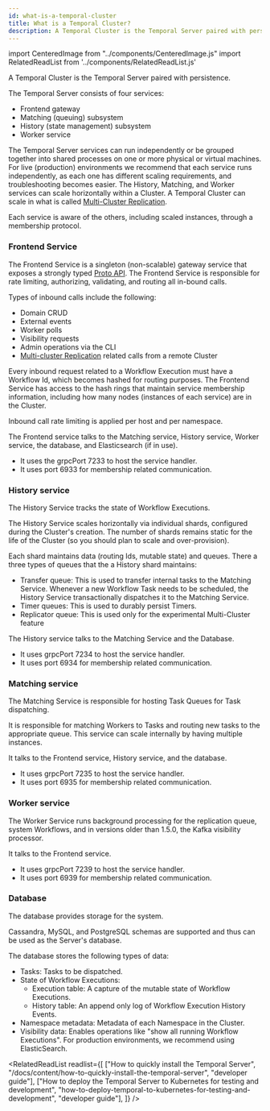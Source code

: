 ```yaml
---
id: what-is-a-temporal-cluster
title: What is a Temporal Cluster?
description: A Temporal Cluster is the Temporal Server paired with persistence.
---
```


import CenteredImage from "../components/CenteredImage.js"
import RelatedReadList from '../components/RelatedReadList.js'

A Temporal Cluster is the Temporal Server paired with persistence.

The Temporal Server consists of four services:

- Frontend gateway
- Matching (queuing) subsystem
- History (state management) subsystem
- Worker service

<CenteredImage
imagePath="/diagrams/temporal-cluster.svg"
imageSize="75"
title="A Temporal Cluster (Server + persistence)"
/>

The Temporal Server services can run independently or be grouped together into shared processes on one or more physical or virtual machines.
For live (production) environments we recommend that each service runs independently, as each one has different scaling requirements, and troubleshooting becomes easier.
The History, Matching, and Worker services can scale horizontally within a Cluster.
A Temporal Cluster can scale in what is called [Multi-Cluster Replication](#).

Each service is aware of the others, including scaled instances, through a membership protocol.

### Frontend Service

The Frontend Service is a singleton (non-scalable) gateway service that exposes a strongly typed [Proto API](https://github.com/temporalio/api/blob/master/temporal/api/workflowservice/v1/service.proto).
The Frontend Service is responsible for rate limiting, authorizing, validating, and routing all in-bound calls.

<CenteredImage
imagePath="/diagrams/temporal-frontend-service.svg"
imageSize="75"
title="Frontend Service"
/>

Types of inbound calls include the following:

- Domain CRUD
- External events
- Worker polls
- Visibility requests
- Admin operations via the CLI
- [Multi-cluster Replication](/docs/server/multi-cluster) related calls from a remote Cluster

Every inbound request related to a Workflow Execution must have a Workflow Id, which becomes hashed for routing purposes.
The Frontend Service has access to the hash rings that maintain service membership information, including how many nodes (instances of each service) are in the Cluster.

Inbound call rate limiting is applied per host and per namespace.

The Frontend service talks to the Matching service, History service, Worker service, the database, and Elasticsearch (if in use).

- It uses the grpcPort 7233 to host the service handler.
- It uses port 6933 for membership related communication.

### History service

The History Service tracks the state of Workflow Executions.

<CenteredImage
imagePath="/diagrams/temporal-history-service.svg"
imageSize="75"
title="History Service"
/>

The History Service scales horizontally via individual shards, configured during the Cluster's creation.
The number of shards remains static for the life of the Cluster (so you should plan to scale and over-provision).

Each shard maintains data (routing Ids, mutable state) and queues.
There a three types of queues that the a History shard maintains:

- Transfer queue: This is used to transfer internal tasks to the Matching Service.
  Whenever a new Workflow Task needs to be scheduled, the History Service transactionally dispatches it to the Matching Service.
- Timer queues: This is used to durably persist Timers.
- Replicator queue: This is used only for the experimental Multi-Cluster feature

The History service talks to the Matching Service and the Database.

- It uses grpcPort 7234 to host the service handler.
- It uses port 6934 for membership related communication.

### Matching service

The Matching Service is responsible for hosting Task Queues for Task dispatching.

<CenteredImage
imagePath="/diagrams/temporal-matching-service.svg"
imageSize="75"
title="Matching Service"
/>

It is responsible for matching Workers to Tasks and routing new tasks to the appropriate queue.
This service can scale internally by having multiple instances.

It talks to the Frontend service, History service, and the database.

- It uses grpcPort 7235 to host the service handler.
- It uses port 6935 for membership related communication.

### Worker service

The Worker Service runs background processing for the replication queue, system Workflows, and in versions older than 1.5.0, the Kafka visibility processor.

<CenteredImage
imagePath="/diagrams/temporal-worker-service.svg"
imageSize="50"
title="Worker Service"
/>

It talks to the Frontend service.

- It uses grpcPort 7239 to host the service handler.
- It uses port 6939 for membership related communication.

### Database

The database provides storage for the system.

<CenteredImage
imagePath="/diagrams/temporal-database.svg"
imageSize="75"
title="Persistence"
/>

Cassandra, MySQL, and PostgreSQL schemas are supported and thus can be used as the Server's database.

The database stores the following types of data:

- Tasks: Tasks to be dispatched.
- State of Workflow Executions:
  - Execution table: A capture of the mutable state of Workflow Executions.
  - History table: An append only log of Workflow Execution History Events.
- Namespace metadata: Metadata of each Namespace in the Cluster.
- Visibility data: Enables operations like "show all running Workflow Executions".
  For production environments, we recommend using ElasticSearch.

<RelatedReadList
readlist={[
["How to quickly install the Temporal Server", "/docs/content/how-to-quickly-install-the-temporal-server", "developer guide"],
["How to deploy the Temporal Server to Kubernetes for testing and development", "how-to-deploy-temporal-to-kubernetes-for-testing-and-development", "developer guide"],
]}
/>
